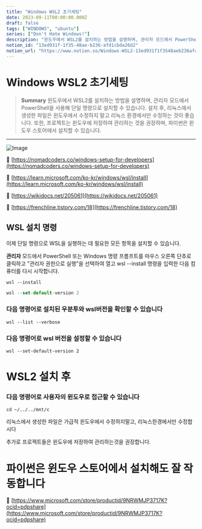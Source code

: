 ```yaml
---
title: "Windows WSL2 초기세팅"
date: 2023-09-11T00:00:00.000Z
draft: false
tags: ["WINDOWS", "ubuntu"]
series: ["Don't Hate Windows!"]
description: "윈도우에서 WSL2를 설치하는 방법을 설명하며, 관리자 모드에서 PowerShell을 사용해 단일 명령으로 설치할 수 있습니다. 설치 후, 리눅스에서 생성한 파일은 윈도우에서 수정하지 말고 리눅스 환경에서만 수정하는 것이 좋습니다. 또한, 프로젝트는 윈도우에 저장하여 관리하는 것을 권장하며, 파이썬은 윈도우 스토어에서 설치할 수 있습니다."
notion_id: "13ed931f-1f35-48ae-b236-afd1cbda26d2"
notion_url: "https://www.notion.so/Windows-WSL2-13ed931f1f3548aeb236afd1cbda26d2"
---
```


# Windows WSL2 초기세팅

> **Summary**
> 윈도우에서 WSL2를 설치하는 방법을 설명하며, 관리자 모드에서 PowerShell을 사용해 단일 명령으로 설치할 수 있습니다. 설치 후, 리눅스에서 생성한 파일은 윈도우에서 수정하지 말고 리눅스 환경에서만 수정하는 것이 좋습니다. 또한, 프로젝트는 윈도우에 저장하여 관리하는 것을 권장하며, 파이썬은 윈도우 스토어에서 설치할 수 있습니다.

---

![Image](https://prod-files-secure.s3.us-west-2.amazonaws.com/09ccd4d5-876c-4bba-bbdf-cc77a0a11257/f01f2d3b-078b-4f40-bed7-3a8c010cffbc/Untitled.png?X-Amz-Algorithm=AWS4-HMAC-SHA256&X-Amz-Content-Sha256=UNSIGNED-PAYLOAD&X-Amz-Credential=ASIAZI2LB466QRKNPSMH%2F20250724%2Fus-west-2%2Fs3%2Faws4_request&X-Amz-Date=20250724T083740Z&X-Amz-Expires=3600&X-Amz-Security-Token=IQoJb3JpZ2luX2VjEAAaCXVzLXdlc3QtMiJHMEUCIB8z%2B%2BJx4wFxGesNILhGl3sfWkY%2B7XYhQnJx6q4JPEWjAiEAwd7Vv8fsR5DSqZdAMbJJ1w4u9yb6jtN8uJYAaOz8WZYq%2FwMIKRAAGgw2Mzc0MjMxODM4MDUiDFkxW8ukzQJXmV43aircA%2BFFBiTzHq%2BJOXmOFNTTnCEL4s8B335lqphlU%2FzaZbNAzZ%2FrKCDc1e5UPW3glkbZTFoniun4GWZNyZU3SaonKmIqIQPEi8298UtYJQthZIFCms6iYG8Ks4Desmiv1d4HmmPddi%2FqloqigcejpVA3HluPhJxktL8QItvI%2Fknofobc6xLqk91luU3J906c8uQ%2BzPrkcZ8HSKA7z7lINoYsjRuR983KixWrr7luF6baxSZvdyMq%2B6vJreCaHpRpd%2Fq18wbHNXy3aIYk5gbE%2FMEiK8mRPLwz00kExRMiTg%2FquMYH%2BOagWXZzV35e0dASvyFfqcralp3FgzhqOW41zocNExwHiJLTAn9qcz1FpK7wLvG8lOIbzkZbR%2F9knErphCL7ki89WMGnarJhlhkq1TlhasuiysecMI5bNZcvCa%2FGCvgBS%2BWg0O7HKs%2FHi3oT7E%2FVh7ZQ1w2caIi%2B49budd9Dv0Bi6wGgFVgy8QY9TUEmQonxRLxPBRh%2Fr6WwB3H9LQsWRDc1845HDOdCssWUN1GI9AH5s6pktj77ab7V4yM%2FVmD7vNFlDN791zmzQQCTAwPgnEdYumbWvGs9jaWTsD3jucpIPkA3Q5tmfcmcSV0mDyv3UPaOUqQ8Av67VG7mMIzPh8QGOqUBcOvweU9cQShCBHuwCmhCo3%2FvFkFi3T4Vgsy%2BdYMxcp75pDoIs9wxKgT85Vf2X2K%2F4EGBI5GNvmcmJReMjF6rcpxGYlzTEUyDE1IoaeBG6AT1qYBDEbp1cr0Blm9%2FNvckt%2FREPz5EWNwxoPWJzAhGQZIGS0XDk%2BE3FpC9W9Y6Qi8ny8QM7gSqqJ6loV0oD3Q5NIBHhS%2B41IP5026rR2RJM9xEd11Z&X-Amz-Signature=fa58242f2670fd45e2129eec7061ac760d671ecc607dbd9948dd465ca5113add&X-Amz-SignedHeaders=host&x-amz-checksum-mode=ENABLED&x-id=GetObject)

🔗 [https://nomadcoders.co/windows-setup-for-developers](https://nomadcoders.co/windows-setup-for-developers)

🔗 [https://learn.microsoft.com/ko-kr/windows/wsl/install](https://learn.microsoft.com/ko-kr/windows/wsl/install)

🔗 [https://wikidocs.net/205061](https://wikidocs.net/205061)

🔗 [https://frenchline.tistory.com/18](https://frenchline.tistory.com/18)

## **WSL 설치 명령**

이제 단일 명령으로 WSL을 실행하는 데 필요한 모든 항목을 설치할 수 있습니다. 

**관리자** 모드에서 PowerShell 또는 Windows 명령 프롬프트를 마우스 오른쪽 단추로 클릭하고 "관리자 권한으로 실행"을 선택하여 열고 wsl --install 명령을 입력한 다음 컴퓨터를 다시 시작합니다.

```plain text
wsl --install
```

```javascript
wsl --set-default-version 2
```

### 다음 명령어로 설치된 우분투와 wsl버전을 확인할 수 있습니다

```shell
wsl --list --verbose
```

### 다음 명령어로 wsl 버전을 설정할 수 있습니다

```shell
wsl --set-default-version 2
```


# WSL2 설치 후

### 다음 명령어로 사용자의 윈도우로 접근할 수 있습니다

```shell
cd ~/../../mnt/c
```

리눅스에서 생성한 파일은 가급적 윈도우에서 수정하지말고, 리눅스한경에서만 수정합시다

추가로 프로젝트들은 윈도우에 저장하여 관리하는것을 권장합니다.


# 파이썬은 윈도우 스토어에서 설치해도 잘 작동합니다

🔗 [https://www.microsoft.com/store/productid/9NRWMJP3717K?ocid=pdpshare](https://www.microsoft.com/store/productid/9NRWMJP3717K?ocid=pdpshare)

